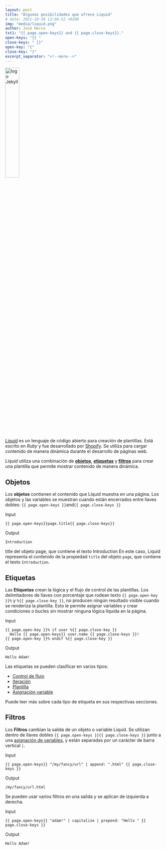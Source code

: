 ```yaml
---
layout: post
title: "Algunas posibilidades que ofrece Liquid"
# date: 2021-10-30 13:06:52 +0200
img: "media/liquid.png"
author: José Herce
txt1: "{{ page.open-keys}} and {{ page.close-keys}}."
open-keys: "{{ "
close-keys: " }}"
open-key: "{"
close-key: "}"
excerpt_separator: "<!--more-->"
---
```


<div class="liquid article">

<p class="post-paragraph">
    <a href="https://shopify.github.io/liquid/" target="_blank"><img class="excerpt-image" src="{{ page.img | relative_url }}" width="30%" alt="logo Jekyll" /></a>
</p>

<p class="post-paragraph">
    <a href="https://shopify.github.io/liquid/" target="_blank"><em>Liquid</em></a> es un lenguaje de código abierto para creación de
    plantillas. Está escrito en <em>Ruby</em> y fue desarrollado por <a href="https://www.shopify.com/" target="_blank">Shopify</a>. Se
    utiliza para cargar contenido de manera dinámica durante el desarrollo de páginas web.
</p>

<p class="post-paragraph">
    <em>Liquid</em> utiliza una combinación de <a href="#objects"><strong>objetos</strong></a>, <a href="#tags"><strong>etiquetas</strong></a> y <a href="#filters"><strong>filtros</strong></a> para crear una plantilla que permite mostrar
    contenido de manera dinámica.
</p>

<!--more-->

<h2 class="post-paragraph" id="objects">Objetos</h2>

<p class="post-paragraph">
    Los <strong>objetos</strong> contienen el contenido que Liquid muestra en una página. Los objetos y las variables se muestran cuando están encerrados
    entre llaves dobles: <code class="language-plaintext highlighter-rouge">{{ page.open-keys }}</code>and<code class="language-plaintext highlighter-rouge">{{ page.close-keys }}</code>
</p>

<p class="post-paragraph code-label-liquid">Input</p>
<p class="post-code-liquid post-paragraph">
    <code class="highlight">{{ page.open-keys}}<span class="nv">page</span>.<span class="nv">title</span>{{ page.close-keys}}</code>
</p>

<p class="code-label-liquid ">Output</p>
<p class="post-code-liquid ">
    <code>Introduction</code>
</p>

<p class="post-paragraph">
     title del objeto page, que contiene el texto Introduction
    En este caso, Liquid representa el contenido de la propiedad <code class="language-plaintext highlighter-rouge">title</code>
    del objeto <code class="language-plaintext highlighter-rouge">page</code>, que contiene el texto <code
        class="language-plaintext highlighter-rouge">Introduction</code>.</p>

<h2 class="post-paragraph" id="tags">Etiquetas</h2>

<p class="post-paragraph">
Las <strong>Etiquetas</strong> crean la lógica y el flujo de control de las plantillas. Los delimitadores de llaves con porcentaje que rodean texto <code class="language-plaintext highlighter-rouge">{{ page.open-key }}%</code> y <code
        class="language-plaintext highlighter-rouge">%{{ page.close-key }}</code>, no producen ningún resultado visible cuando se renderiza la plantilla. Esto le permite asignar variables y crear condiciones o bucles sin mostrar ninguna lógica líquida en la página.
</p>

<p class="code-label-liquid">Input</p>
<div class="post-code-liquid highlighter-rouge">
    <div class="highlight">
        <pre class="highlight"><code><span class="p">{{ page.open-key }}%</span><span class="w"> </span><span class="kr">if</span><span class="w"> </span><span class="nv">user</span><span class="w"> </span><span class="p">%{{ page.close-key }}</span>
  Hello <span class="p">{{ page.open-keys}}</span><span class="w"> </span><span class="nv">user</span><span class="p">.</span><span class="nv">name</span><span class="w"> </span><span class="p">{{ page.close-keys }}</span>!
<span class="p">{{ page.open-key }}%</span><span class="w"> </span><span class="kr">endif</span><span class="w"> </span><span class="p">%{{ page.close-key }}</span>
</code></pre>
    </div>
</div>

<p class="code-label-liquid">Output</p>
<p class="post-code-liquid post-paragraph">
    <code>Hello Adam!</code>
</p>

<p class="post-paragraph">
Las etiquetas se pueden clasificar en varios tipos:</p>

<ul class="post-paragraph">
    <li><a href="https://shopify.github.io/liquid/tags/control-flow/" target="_blank">Control de flujo</a></li>
    <li><a href="https://shopify.github.io/liquid/tags/iteration/" target="_blank">Iteración</a></li>
    <li><a href="https://shopify.github.io/liquid/tags/template/" target="_blank">Plantilla</a></li>
    <li><a href="https://shopify.github.io/liquid/tags/variable/" target="_blank">Asignación variable</a></li>
</ul>

<p class="post-paragraph">
Puede leer más sobre cada tipo de etiqueta en sus respectivas secciones.</p>

<h2 class="post-paragraph" id="filters">Filtros</h2>

<p class="post-paragraph">
Los <strong>Filtros</strong> cambian la salida de un objeto o variable Liquid. Se utilizan dentro de llaves dobles <code class="language-plaintext highlighter-rouge">{{ page.open-keys }}{{ page.close-keys }}</code> junto a una <a href="https://shopify.github.io/liquid/tags/variable/" target="_blank">asignación de variables</a>, y
están separadas por un carácter de barra vertical <code
        class="language-plaintext highlighter-rouge">|</code>.</p>

<p class="code-label-liquid">Input</p>
<div class="post-code-liquid highlighter-rouge">
    <div class="highlight">
        <pre class="highlight"><code><span class="p">{{ page.open-keys}}</span><span class="w"> </span><span class="s2">"/my/fancy/url"</span><span class="w"> </span><span class="p">|</span><span class="w"> </span><span class="nf">append</span><span class="p">:</span><span class="w"> </span><span class="s2">".html"</span><span class="w"> </span><span class="p">{{ page.close-keys }}</span>
</code></pre>
    </div>
</div>

<p class="code-label-liquid">Output</p>
<p class="post-code-liquid post-paragraph">
    <code>/my/fancy/url.html</code>
</p>

<p class="post-paragraph">
Se pueden usar varios filtros en una salida y se aplican de izquierda a derecha.
</p>

<p class="code-label-liquid">Input</p>
<div class="post-code-liquid highlighter-rouge">
    <div class="highlight">
        <pre class="highlight"><code><span class="p">{{ page.open-keys}}</span><span class="w"> </span><span class="s2">"adam!"</span><span class="w"> </span><span class="p">|</span><span class="w"> </span><span class="nf">capitalize</span><span class="w"> </span><span class="p">|</span><span class="w"> </span><span class="nf">prepend</span><span class="p">:</span><span class="w"> </span><span class="s2">"Hello "</span><span class="w"> </span><span class="p">{{ page.close-keys }}</span>
</code></pre>
    </div>
</div>

<p class="code-label-liquid">Output</p>
<p class="post-code-liquid post-paragraph">
    <code>Hello Adam!</code>
</p>
</div>


